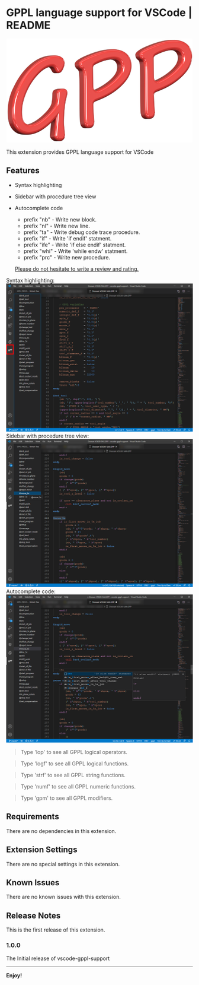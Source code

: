 # GPPL language support for VSCode | README

![Logo](images/logo.png)

This extension provides GPPL language support for VSCode

## Features

* Syntax highlighting
* Sidebar with procedure tree view
* Autocomplete code
  * prefix "nb" - Write new block.
  * prefix "nl" - Write new line.
  * prefix "ta" - Write debug code trace procedure.
  * prefix "if" - Write 'if endif' statment.
  * prefix "ife" - Write 'if else endif' statment.
  * prefix "whi" - Write 'while endw' statment.
  * prefix "prc" - Write new procedure.

  [Please do not hesitate to write a review and rating.](https://marketplace.visualstudio.com/items?itemName=anzory.vscode-gppl-support&ssr=false#review-details)

Syntax highlighting:
![Syntax highlighting](images/syntax-highlighting.png)
Sidebar with procedure tree view:
![Sidebar with procedure tree view](images/tree-view.png)
Autocomplete code:
![Autocomplete code](images/autocomplete-code.png)

> Type 'lop' to see all GPPL logical operators.

> Type 'logf' to see all GPPL logical functions.

> Type 'strf' to see all GPPL string functions.

> Type 'numf' to see all GPPL numeric functions.

> Type 'gpm' to see all GPPL modifiers.


## Requirements

There are no dependencies in this extension.

## Extension Settings

There are no special settings in this extension.

## Known Issues

There are no known issues with this extension.

## Release Notes

This is the first release of this extension.

### 1.0.0

The Initial release of vscode-gppl-support



-----------------------------------------------------------------------------------------------------------


**Enjoy!**

